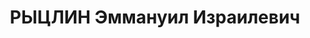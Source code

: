 ---
title: РЫЦЛИН Эммануил Израилевич
description: 'Род. 1891, г. Козелец, Черниговская обл., УССР, еврей, обр: высшее.
  Род занятий: инж-экономист, зам. директора химкомбината, прож: г. Березники, Пермская
  обл.. Арест. 05.08.1937. Приговор: 15.01.1938, обв.: шп., терр., КР диверс. - ВМН,
  конфискация имущества. Реабилитация - Военная коллегия Верховного суда СССР'
---
